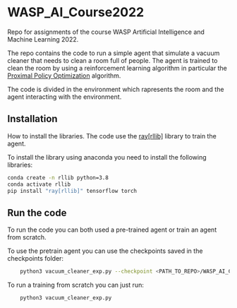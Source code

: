 # WASP_AI_Course2022

Repo for assignments of the course WASP Artificial Intelligence and Machine Learning 2022.

The repo contains the code to run a simple agent that simulate a vacuum cleaner that needs to clean a room full of people.
The agent is trained to clean the room by using a reinforcement learning algorithm in particular the [Proximal Policy Optimization](https://arxiv.org/abs/1707.06347) algorithm.

The code is divided in the environment which rapresents the room and the agent interacting with the environment.

## Installation

How to install the libraries. 
The code use the [ray\[rllib\]](https://docs.ray.io/en/latest/rllib/index.html) library to train the agent.

To install the library using anaconda you need to install the following libraries:

```bash
conda create -n rllib python=3.8
conda activate rllib
pip install "ray[rllib]" tensorflow torch
```

## Run the code

To run the code you can both used a pre-trained agent or train an agent from scratch.

To use the pretrain agent you can use the checkpoints saved in the checkpoints folder:

```bash
    python3 vacuum_cleaner_exp.py --checkpoint <PATH_TO_REPO>/WASP_AI_Course2022/checkpoints/PPOTrainer_2022-04/PPOTrainer_VacuumCleanerEnv/checkpoint_000180/checkpoint-180
```

To run a training from scratch you can just run:

```bash
    python3 vacuum_cleaner_exp.py
```

